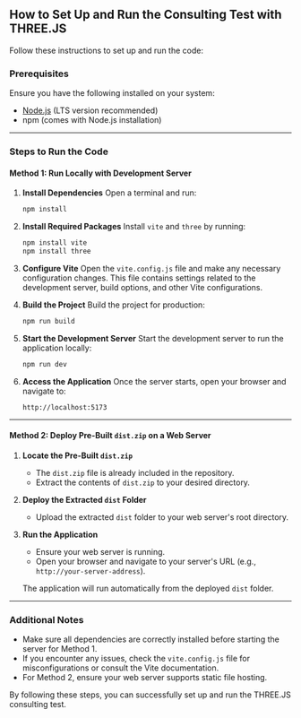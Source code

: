 ## How to Set Up and Run the Consulting Test with THREE.JS

Follow these instructions to set up and run the code:

### Prerequisites

Ensure you have the following installed on your system:
- [Node.js](https://nodejs.org/) (LTS version recommended)
- npm (comes with Node.js installation)

---

### Steps to Run the Code

#### Method 1: Run Locally with Development Server

1. **Install Dependencies**
   Open a terminal and run:
   ```bash
   npm install
   ```

2. **Install Required Packages**
   Install `vite` and `three` by running:
   ```bash
   npm install vite
   npm install three
   ```

3. **Configure Vite**
   Open the `vite.config.js` file and make any necessary configuration changes. This file contains settings related to the development server, build options, and other Vite configurations.

4. **Build the Project**
   Build the project for production:
   ```bash
   npm run build
   ```

5. **Start the Development Server**
   Start the development server to run the application locally:
   ```bash
   npm run dev
   ```

6. **Access the Application**
   Once the server starts, open your browser and navigate to:
   ```
   http://localhost:5173
   ```

---

#### Method 2: Deploy Pre-Built `dist.zip` on a Web Server

1. **Locate the Pre-Built `dist.zip`**
   - The `dist.zip` file is already included in the repository.
   - Extract the contents of `dist.zip` to your desired directory.

2. **Deploy the Extracted `dist` Folder**
   - Upload the extracted `dist` folder to your web server's root directory.

3. **Run the Application**
   - Ensure your web server is running.
   - Open your browser and navigate to your server's URL (e.g., `http://your-server-address`).

   The application will run automatically from the deployed `dist` folder.

---

### Additional Notes

- Make sure all dependencies are correctly installed before starting the server for Method 1.
- If you encounter any issues, check the `vite.config.js` file for misconfigurations or consult the Vite documentation.
- For Method 2, ensure your web server supports static file hosting.

By following these steps, you can successfully set up and run the THREE.JS consulting test.